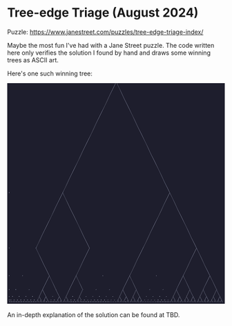 # Tree-edge Triage (August 2024)
Puzzle: https://www.janestreet.com/puzzles/tree-edge-triage-index/

Maybe the most fun I've had with a Jane Street puzzle. The code written here only verifies the solution I found by hand and draws some winning trees as ASCII art.

Here's one such winning tree:

<img width="520" height="510" alt="An ASCII art drawing of a winning tree (for Aaron)" src="./tree-drawing.png">

An in-depth explanation of the solution
can be found at TBD.
